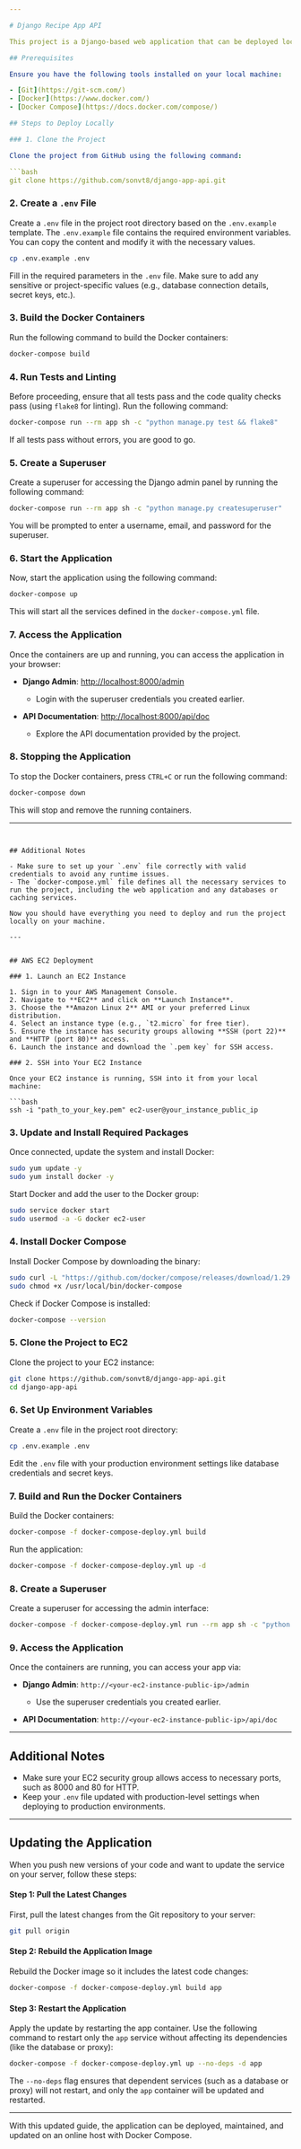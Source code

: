 ```yaml
---

# Django Recipe App API

This project is a Django-based web application that can be deployed locally using Docker or on an AWS EC2 instance. Follow the steps below to get the project up and running.

## Prerequisites

Ensure you have the following tools installed on your local machine:

- [Git](https://git-scm.com/)
- [Docker](https://www.docker.com/)
- [Docker Compose](https://docs.docker.com/compose/)

## Steps to Deploy Locally

### 1. Clone the Project

Clone the project from GitHub using the following command:

```bash
git clone https://github.com/sonvt8/django-app-api.git
```

### 2. Create a `.env` File

Create a `.env` file in the project root directory based on the `.env.example` template. The `.env.example` file contains the required environment variables. You can copy the content and modify it with the necessary values.

```bash
cp .env.example .env
```

Fill in the required parameters in the `.env` file. Make sure to add any sensitive or project-specific values (e.g., database connection details, secret keys, etc.).

### 3. Build the Docker Containers

Run the following command to build the Docker containers:

```bash
docker-compose build
```

### 4. Run Tests and Linting

Before proceeding, ensure that all tests pass and the code quality checks pass (using `flake8` for linting). Run the following command:

```bash
docker-compose run --rm app sh -c "python manage.py test && flake8"
```

If all tests pass without errors, you are good to go.

### 5. Create a Superuser

Create a superuser for accessing the Django admin panel by running the following command:

```bash
docker-compose run --rm app sh -c "python manage.py createsuperuser"
```

You will be prompted to enter a username, email, and password for the superuser.

### 6. Start the Application

Now, start the application using the following command:

```bash
docker-compose up
```

This will start all the services defined in the `docker-compose.yml` file.

### 7. Access the Application

Once the containers are up and running, you can access the application in your browser:

- **Django Admin**: [http://localhost:8000/admin](http://localhost:8000/admin)
  - Login with the superuser credentials you created earlier.
  
- **API Documentation**: [http://localhost:8000/api/doc](http://localhost:8000/api/doc)
  - Explore the API documentation provided by the project.

### 8. Stopping the Application

To stop the Docker containers, press `CTRL+C` or run the following command:

```bash
docker-compose down
```

This will stop and remove the running containers.

---
```


## Additional Notes

- Make sure to set up your `.env` file correctly with valid credentials to avoid any runtime issues.
- The `docker-compose.yml` file defines all the necessary services to run the project, including the web application and any databases or caching services.

Now you should have everything you need to deploy and run the project locally on your machine.

---


## AWS EC2 Deployment

### 1. Launch an EC2 Instance

1. Sign in to your AWS Management Console.
2. Navigate to **EC2** and click on **Launch Instance**.
3. Choose the **Amazon Linux 2** AMI or your preferred Linux distribution.
4. Select an instance type (e.g., `t2.micro` for free tier).
5. Ensure the instance has security groups allowing **SSH (port 22)** and **HTTP (port 80)** access.
6. Launch the instance and download the `.pem key` for SSH access.

### 2. SSH into Your EC2 Instance

Once your EC2 instance is running, SSH into it from your local machine:

```bash
ssh -i "path_to_your_key.pem" ec2-user@your_instance_public_ip
```

### 3. Update and Install Required Packages

Once connected, update the system and install Docker:

```bash
sudo yum update -y
sudo yum install docker -y
```

Start Docker and add the user to the Docker group:

```bash
sudo service docker start
sudo usermod -a -G docker ec2-user
```

### 4. Install Docker Compose

Install Docker Compose by downloading the binary:

```bash
sudo curl -L "https://github.com/docker/compose/releases/download/1.29.2/docker-compose-$(uname -s)-$(uname -m)" -o /usr/local/bin/docker-compose
sudo chmod +x /usr/local/bin/docker-compose
```

Check if Docker Compose is installed:

```bash
docker-compose --version
```

### 5. Clone the Project to EC2

Clone the project to your EC2 instance:

```bash
git clone https://github.com/sonvt8/django-app-api.git
cd django-app-api
```

### 6. Set Up Environment Variables

Create a `.env` file in the project root directory:

```bash
cp .env.example .env
```

Edit the `.env` file with your production environment settings like database credentials and secret keys.

### 7. Build and Run the Docker Containers

Build the Docker containers:

```bash
docker-compose -f docker-compose-deploy.yml build
```

Run the application:

```bash
docker-compose -f docker-compose-deploy.yml up -d
```

### 8. Create a Superuser

Create a superuser for accessing the admin interface:

```bash
docker-compose -f docker-compose-deploy.yml run --rm app sh -c "python manage.py createsuperuser"
```

### 9. Access the Application

Once the containers are running, you can access your app via:

- **Django Admin**: `http://<your-ec2-instance-public-ip>/admin`
  - Use the superuser credentials you created earlier.
  
- **API Documentation**: `http://<your-ec2-instance-public-ip>/api/doc`

---

## Additional Notes

- Make sure your EC2 security group allows access to necessary ports, such as 8000 and 80 for HTTP.
- Keep your `.env` file updated with production-level settings when deploying to production environments.

---

## Updating the Application

When you push new versions of your code and want to update the service on your server, follow these steps:

#### Step 1: Pull the Latest Changes

First, pull the latest changes from the Git repository to your server:

```bash
git pull origin
```

#### Step 2: Rebuild the Application Image

Rebuild the Docker image so it includes the latest code changes:

```bash
docker-compose -f docker-compose-deploy.yml build app
```

#### Step 3: Restart the Application

Apply the update by restarting the app container. Use the following command to restart only the `app` service without affecting its dependencies (like the database or proxy):

```bash
docker-compose -f docker-compose-deploy.yml up --no-deps -d app
```

The `--no-deps` flag ensures that dependent services (such as a database or proxy) will not restart, and only the `app` container will be updated and restarted.

---

With this updated guide, the application can be deployed, maintained, and updated on an online host with Docker Compose.
